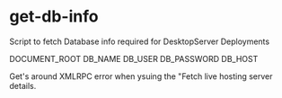 # get-db-info
Script to fetch Database info required for DesktopServer Deployments

DOCUMENT_ROOT
DB_NAME
DB_USER
DB_PASSWORD
DB_HOST

Get's around XMLRPC error when ysuing the "Fetch live hosting server details. 

